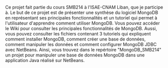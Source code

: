 Ce projet fait partie du cours SMB214 à l'ISAE-CNAM Liban, que je participe à.
Le but de ce projet est de présenter une synthèse du logiciel MongoDB en représentant ses principales fonctionnalités et un tutoriel qui permet à l'utilisateur d'apprendre comment utiliser MongoDB.
Vous pouvez accéder le Wiki pour consulter les principales fonctionnalités de MongoDB.
Aussi, vous pouvez consulter les fichiers contenant 3 tutoriels qui expliquent comment installer MongoDB, comment créer une base de données, comment manipuler les données et comment configurer MongoDB JDBC avec NetBeans. Ainsi, vous trouvez dans le repértoire "MongoDB_SMB214" un projet pour manipuler une base de données MongoDB dans une application Java réalisé sur NetBeans.
